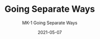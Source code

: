---
image_primary: "img/MK_GoingSeparateWays_Art.jpg"
image_secondary: "img/MK_GoingSeparateWays_Interior.jpg"
subtitle: "MK-1 Going Separate Ways"
tags: 
  - "Wall Coverings"
title: "Going Separate Ways"
href: "https://www.areaenvironments.com/order/mk-1-going-separate-ways"
designer: "Matthew Kirk"
category: "Wall Coverings"
manufacturer: "Area Environments"
slug: "/manufacturers/area-environments/wall-coverings/matthew-kirk-going-separate-ways"
date: "2021-05-07"
---